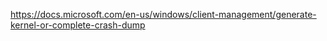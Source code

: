https://docs.microsoft.com/en-us/windows/client-management/generate-kernel-or-complete-crash-dump


